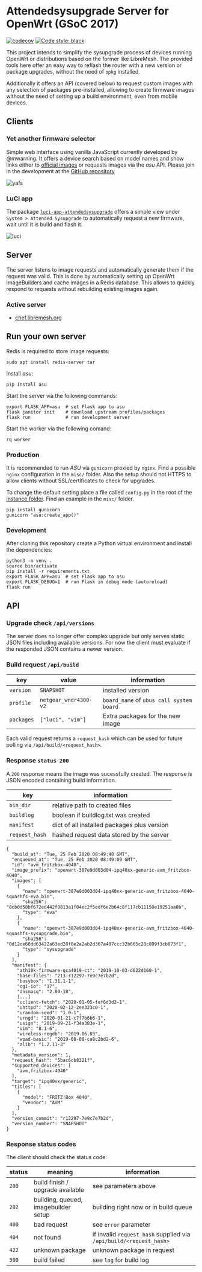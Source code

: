 # Attendedsysupgrade Server for OpenWrt (GSoC 2017)

[![codecov](https://codecov.io/gh/aparcar/asu/branch/master/graph/badge.svg)](https://codecov.io/gh/aparcar/asu)
[![Code style: black](https://img.shields.io/badge/code%20style-black-000000.svg)](https://github.com/psf/black)

This project intends to simplify the sysupgrade process of devices running
OpenWrt or distributions based on the former like LibreMesh. The provided tools
here offer an easy way to reflash the router with a new version or package
upgrades, without the need of `opkg` installed.

Additionally it offers an API (covered below) to request custom images with any
selection of packages pre-installed, allowing to create firmware images without
the need of setting up a build environment, even from mobile devices.

## Clients

### Yet another firmware selector

Simple web interface using vanilla JavaScript currently developed by @mwarning.
It offers a device search based on model names and show links either to
[official images](https://downloads.openwrt.org/) or requests images via the
_asu_ API. Please join in the development at the [GitHub
repository](https://github.com/mwarning/yet_another_firmware_selector)

![yafs](misc/yafs.png)

### LuCI app

The package
[`luci-app-attendedsysupgrade`](https://github.com/openwrt/luci/tree/master/applications/luci-app-attendedsysupgrade)
offers a simple view under `System > Attended Sysupgrade` to automatically
request a new firmware, wait until it is build and flash it.

![luci](misc/luci.png)

## Server

The server listens to image requests and automatically generate them if the
request was valid. This is done by automatically setting up OpenWrt
ImageBuilders and cache images in a Redis database. This allows to quickly
respond to requests without rebuilding existing images again.

### Active server

-   [chef.libremesh.org](https://chef.libremesh.org)

## Run your own server

Redis is required to store image requests:

    sudo apt install redis-server tar

Install _asu_:

    pip install asu

Start the server via the following commands:

    export FLASK_APP=asu  # set Flask app to asu
    flask janitor init    # download upstream profiles/packages
    flask run             # run development server

Start the worker via the following comand:

    rq worker

### Production

It is recommended to run _ASU_ via `gunicorn` proxied by `nginx`. Find a
possible `nginx` configuration in the `misc/` folder. Also the setup should not
HTTPS to allow clients without SSL/certificates to check for upgrades.

To change the default setting place a file called `config.py` in the root of
the [instance
folder](https://flask.palletsprojects.com/en/1.1.x/config/#instance-folders).
Find an example in the `misc/` folder.

    pip install gunicorn
    gunicorn "asu:create_app()"

### Development

After cloning this repository create a Python virtual environment and install
the dependencies:

    python3 -m venv .
    source bin/activate
    pip install -r requirements.txt
    export FLASK_APP=asu  # set Flask app to asu
    export FLASK_DEBUG=1  # run Flask in debug mode (autoreload)
    flask run

## API

### Upgrade check `/api/versions`

The server does no longer offer complex upgrade but only serves static JSON
files including available versions. For now the client must evaluate if the
responded JSON contains a newer version.

### Build request `/api/build`

| key        | value                 | information                              |
| ---------- | --------------------- | ---------------------------------------- |
| `version`  | `SNAPSHOT`            | installed version                        |
| `profile`  | `netgear_wndr4300-v2` | `board_name` of `ubus call system board` |
| `packages` | `["luci", "vim"]`     | Extra packages for the new image         |

Each valid request returns a `request_hash` which can be used for future
polling via `/api/build/<request_hash>`.

### Response `status 200`

A `200` response means the image was sucessfully created. The response is JSON
encoded containing build information.

| key            | information                                 |
| -------------- | ------------------------------------------- |
| `bin_dir`      | relative path to created files              |
| `buildlog`     | boolean if buildlog.txt was created         |
| `manifest`     | dict of all installed packages plus version |
| `request_hash` | hashed request data stored by the server    |

    {
      "build_at": "Tue, 25 Feb 2020 08:49:48 GMT",
      "enqueued_at": "Tue, 25 Feb 2020 08:49:09 GMT",
      "id": "avm_fritzbox-4040",
      "image_prefix": "openwrt-387e9d003d04-ipq40xx-generic-avm_fritzbox-4040",
      "images": [
        {
          "name": "openwrt-387e9d003d04-ipq40xx-generic-avm_fritzbox-4040-squashfs-eva.bin",
          "sha256": "8cb0d58bf672ed442f0813a1f04ec2f5edf6e2b64c8f117cb11158e19251aa0b",
          "type": "eva"
        },
        {
          "name": "openwrt-387e9d003d04-ipq40xx-generic-avm_fritzbox-4040-squashfs-sysupgrade.bin",
          "sha256": "0d12ce60dd63422a63ed28f0e2a2ab2d367a407ccc32b665c28c809f3cb073f1",
          "type": "sysupgrade"
        }
      ],
      "manifest": {
        "ath10k-firmware-qca4019-ct": "2019-10-03-d622d160-1",
        "base-files": "213-r12297-7e9c7e7b2d",
        "busybox": "1.31.1-1",
        "cgi-io": "17",
        "dnsmasq": "2.80-18",
        [...]
        "uclient-fetch": "2020-01-05-fef6d3d3-1",
        "uhttpd": "2020-02-12-2ee323c0-1",
        "urandom-seed": "1.0-1",
        "urngd": "2020-01-21-c7f7b6b6-1",
        "usign": "2019-09-21-f34a383e-1",
        "vim": "8.1-6",
        "wireless-regdb": "2019.06.03",
        "wpad-basic": "2019-08-08-ca8c2bd2-6",
        "zlib": "1.2.11-3"
      },
      "metadata_version": 1,
      "request_hash": "5bac6cb8321f",
      "supported_devices": [
        "avm,fritzbox-4040"
      ],
      "target": "ipq40xx/generic",
      "titles": [
        {
          "model": "FRITZ!Box 4040",
          "vendor": "AVM"
        }
      ],
      "version_commit": "r12297-7e9c7e7b2d",
      "version_number": "SNAPSHOT"
    }

### Response status codes

The client should check the status code:

| status | meaning                              | information                                                        |
| ------ | ------------------------------------ | ------------------------------------------------------------------ |
| `200`  | build finish / upgrade available     | see parameters above                                               |
| `202`  | building, queued, imagebuilder setup | building right now or in build queue                               |
| `400`  | bad request                          | see `error` parameter                                              |
| `404`  | not found                            | if invalid `request_hash` supplied via `/api/build/<request_hash>` |
| `422`  | unknown package                      | unknown package in request                                         |
| `500`  | build failed                         | see `log` for build log                                            |

